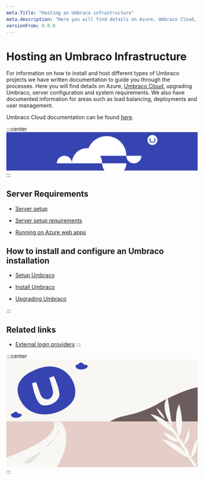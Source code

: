 ```yaml
---
meta.Title: "Hosting an Umbraco infrastructure" 
meta.description: "Here you will find details on Azure, Umbraco Cloud, upgrading Umbraco, server configuration and system requirements."
versionFrom: 8.0.0
---
```


# Hosting an Umbraco Infrastructure

For information on how to install and host different types of Umbraco projects we have written documentation to guide you through the processes. Here you will find details on Azure, [Umbraco Cloud]((https://umbraco.com/products/umbraco-cloud/)), upgrading Umbraco, server configuration and system requirements. We also have documented information for areas such as load balancing, deployments and user management.

Umbraco Cloud documentation can be found [here](https://our.umbraco.com/documentation/Umbraco-Cloud/).

:::center
![Umbraco Cloud](images/cloud.png)
:::

## Server Requirements

- [Server setup](https://our.umbraco.com/Documentation/Getting-Started/Setup/Server-Setup/)

- [Server setup requirements](https://our.umbraco.com/documentation/Getting-Started/Setup/Requirements/)

- [Running on Azure web apps](https://our.umbraco.com/Documentation/Getting-Started/Setup/Server-Setup/azure-web-apps)

## How to install and configure an Umbraco installation

- [Setup Umbraco](https://our.umbraco.com/Documentation/Getting-Started/Setup/)

- [Install Umbraco](https://our.umbraco.com/Documentation/Getting-Started/Setup/Install/)

- [Upgrading Umbraco](https://our.umbraco.com/Documentation/Getting-Started/Setup/Upgrading/)

:::
## Related links 
- [External login providers](https://our.umbraco.com/Documentation/Reference/Security/external-login-providers)
:::

:::center
![Umbraco Cloud](images/umbraco_free_way_01.png)
:::

